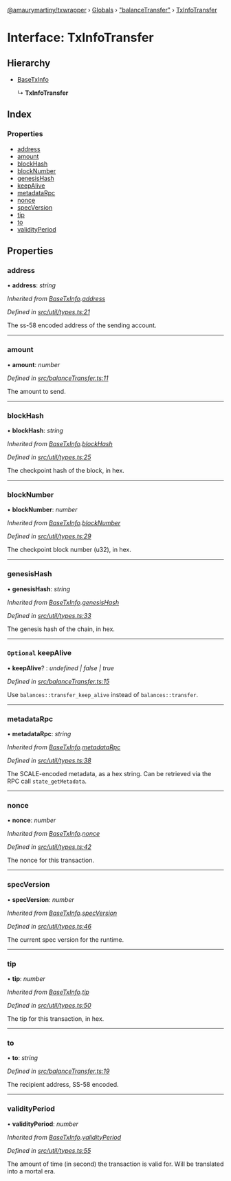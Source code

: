 [@amaurymartiny/txwrapper](../README.md) › [Globals](../globals.md) › ["balanceTransfer"](../modules/_balancetransfer_.md) › [TxInfoTransfer](_balancetransfer_.txinfotransfer.md)

# Interface: TxInfoTransfer

## Hierarchy

* [BaseTxInfo](_util_types_.basetxinfo.md)

  ↳ **TxInfoTransfer**

## Index

### Properties

* [address](_balancetransfer_.txinfotransfer.md#address)
* [amount](_balancetransfer_.txinfotransfer.md#amount)
* [blockHash](_balancetransfer_.txinfotransfer.md#blockhash)
* [blockNumber](_balancetransfer_.txinfotransfer.md#blocknumber)
* [genesisHash](_balancetransfer_.txinfotransfer.md#genesishash)
* [keepAlive](_balancetransfer_.txinfotransfer.md#optional-keepalive)
* [metadataRpc](_balancetransfer_.txinfotransfer.md#metadatarpc)
* [nonce](_balancetransfer_.txinfotransfer.md#nonce)
* [specVersion](_balancetransfer_.txinfotransfer.md#specversion)
* [tip](_balancetransfer_.txinfotransfer.md#tip)
* [to](_balancetransfer_.txinfotransfer.md#to)
* [validityPeriod](_balancetransfer_.txinfotransfer.md#validityperiod)

## Properties

###  address

• **address**: *string*

*Inherited from [BaseTxInfo](_util_types_.basetxinfo.md).[address](_util_types_.basetxinfo.md#address)*

*Defined in [src/util/types.ts:21](https://github.com/paritytech/txwrapper/blob/fcbe6db/src/util/types.ts#L21)*

The ss-58 encoded address of the sending account.

___

###  amount

• **amount**: *number*

*Defined in [src/balanceTransfer.ts:11](https://github.com/paritytech/txwrapper/blob/fcbe6db/src/balanceTransfer.ts#L11)*

The amount to send.

___

###  blockHash

• **blockHash**: *string*

*Inherited from [BaseTxInfo](_util_types_.basetxinfo.md).[blockHash](_util_types_.basetxinfo.md#blockhash)*

*Defined in [src/util/types.ts:25](https://github.com/paritytech/txwrapper/blob/fcbe6db/src/util/types.ts#L25)*

The checkpoint hash of the block, in hex.

___

###  blockNumber

• **blockNumber**: *number*

*Inherited from [BaseTxInfo](_util_types_.basetxinfo.md).[blockNumber](_util_types_.basetxinfo.md#blocknumber)*

*Defined in [src/util/types.ts:29](https://github.com/paritytech/txwrapper/blob/fcbe6db/src/util/types.ts#L29)*

The checkpoint block number (u32), in hex.

___

###  genesisHash

• **genesisHash**: *string*

*Inherited from [BaseTxInfo](_util_types_.basetxinfo.md).[genesisHash](_util_types_.basetxinfo.md#genesishash)*

*Defined in [src/util/types.ts:33](https://github.com/paritytech/txwrapper/blob/fcbe6db/src/util/types.ts#L33)*

The genesis hash of the chain, in hex.

___

### `Optional` keepAlive

• **keepAlive**? : *undefined | false | true*

*Defined in [src/balanceTransfer.ts:15](https://github.com/paritytech/txwrapper/blob/fcbe6db/src/balanceTransfer.ts#L15)*

Use `balances::transfer_keep_alive` instead of `balances::transfer`.

___

###  metadataRpc

• **metadataRpc**: *string*

*Inherited from [BaseTxInfo](_util_types_.basetxinfo.md).[metadataRpc](_util_types_.basetxinfo.md#metadatarpc)*

*Defined in [src/util/types.ts:38](https://github.com/paritytech/txwrapper/blob/fcbe6db/src/util/types.ts#L38)*

The SCALE-encoded metadata, as a hex string. Can be retrieved via the RPC
call `state_getMetadata`.

___

###  nonce

• **nonce**: *number*

*Inherited from [BaseTxInfo](_util_types_.basetxinfo.md).[nonce](_util_types_.basetxinfo.md#nonce)*

*Defined in [src/util/types.ts:42](https://github.com/paritytech/txwrapper/blob/fcbe6db/src/util/types.ts#L42)*

The nonce for this transaction.

___

###  specVersion

• **specVersion**: *number*

*Inherited from [BaseTxInfo](_util_types_.basetxinfo.md).[specVersion](_util_types_.basetxinfo.md#specversion)*

*Defined in [src/util/types.ts:46](https://github.com/paritytech/txwrapper/blob/fcbe6db/src/util/types.ts#L46)*

The current spec version for the runtime.

___

###  tip

• **tip**: *number*

*Inherited from [BaseTxInfo](_util_types_.basetxinfo.md).[tip](_util_types_.basetxinfo.md#tip)*

*Defined in [src/util/types.ts:50](https://github.com/paritytech/txwrapper/blob/fcbe6db/src/util/types.ts#L50)*

The tip for this transaction, in hex.

___

###  to

• **to**: *string*

*Defined in [src/balanceTransfer.ts:19](https://github.com/paritytech/txwrapper/blob/fcbe6db/src/balanceTransfer.ts#L19)*

The recipient address, SS-58 encoded.

___

###  validityPeriod

• **validityPeriod**: *number*

*Inherited from [BaseTxInfo](_util_types_.basetxinfo.md).[validityPeriod](_util_types_.basetxinfo.md#validityperiod)*

*Defined in [src/util/types.ts:55](https://github.com/paritytech/txwrapper/blob/fcbe6db/src/util/types.ts#L55)*

The amount of time (in second) the transaction is valid for. Will be
translated into a mortal era.
